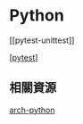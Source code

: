 # Python

[[pytest-unittest]]

[[pytest]]

## 相關資源

[arch-python](https://wiki.archlinux.org/title/python)

[//begin]: # "Autogenerated link references for markdown compatibility"
[pytest]: pytest.md "pytest"
[//end]: # "Autogenerated link references"